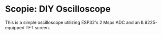 # Scopie: DIY Oscilloscope

This is a simple oscilloscope utilizing ESP32's 2 Msps ADC and an IL9225-equipped TFT screen.
